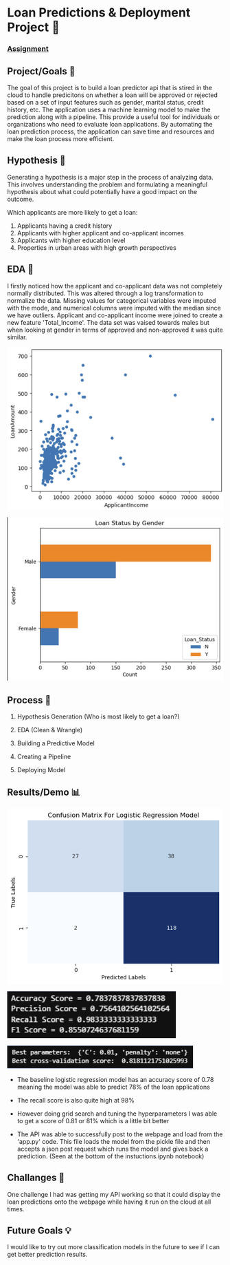 # Loan Predictions & Deployment Project 🔮


### [Assignment](assignment.md)

## Project/Goals 🎯
The goal of this project is to build a loan predictor api that is stired in the cloud to handle predicitons on whether a loan will be approved or rejected based on a set of input features such as gender, marital status, credit history, etc. The application uses a machine learning model to make the prediction along with a pipeline. This provide a useful tool for individuals or organizations who need to evaluate loan applications. By automating the loan prediction process, the application can save time and resources and make the loan process more efficient.

## Hypothesis 💭
Generating a hypothesis is a major step in the process of analyzing data. This involves understanding the problem and formulating a meaningful hypothesis about what could potentially have a good impact on the outcome.

Which applicants are more likely to get a loan:

1. Applicants having a credit history
2. Applicants with higher applicant and co-applicant incomes
3. Applicants with higher education level
4. Properties in urban areas with high growth perspectives

## EDA 🔎
I firstly noticed how the applicant and co-applicant data was not completely normally distributed. This was altered through a log transformation to normalize the data. Missing values for categorical variables were imputed with the mode, and numerical columns were imputed with the median since we have outliers. Applicant and co-applicant income were joined to create a new feature 'Total_Income'. The data set was vaised towards males but when looking at gender in terms of approved and non-approved it was quite similar.

![income_loan_scatter_plot](./images/income_loan_scatter_plot.png)

![income_loan_scatter_plot](./images/loan_status_gender.png)

## Process 🔄️
1. Hypothesis Generation (Who is most likely to get a loan?)

2. EDA (Clean & Wrangle)

3. Building a Predictive Model 

4. Creating a Pipeline

5. Deploying Model 


## Results/Demo 📊

![confusion_matrix](./images/confusion_matrix.png)

![scores](./images/scores.png)

![best_param](./images/best_param.png)

- The baseline logistic regression model has an accuracy score of 0.78 meaning the model was able to predict 78% of the loan applications 

- The recall score is also quite high at 98%

- However doing grid search and tuning the hyperparameters I was able to get a score of 0.81 or 81% which is a little bit better

- The API was able to successfully post to the webpage and load from the 'app.py' code. This file loads the model from the pickle file and then accepts a json post request which runs the model and gives back a prediction. (Seen at the bottom of the instuctions.ipynb notebook)

## Challanges 🚧
One challenge I had was getting my API working so that it could display the loan predictions onto the webpage while having it run on the cloud at all times. 

## Future Goals 💡
 I would like to try out more classification models in the future to see if I can get better prediction results. 
